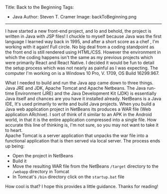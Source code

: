 Title: Back to the Beginning
Tags: 
  - Java
Author: Steven T. Cramer
Image: backToBeginning.png

---
I have started a new front-end project, and lo and behold, the project is written in Java with JSP files!
I chuckle to myself because Java was the first language I learned way back in 1995, and after a short score as a chef , I'm working with it again! Full circle. 
 No big deal from a coding standpoint as the front end is still rendered using HTML/CSS. However the environment in which the coding happens isn't the same as my previous projects which were primarily React and React Native.  I decided it would be fun to detail the setup process which was not nearly as painful as I was expecting. 
The computer I'm working on is a Windows 10 Pro, V. 1709,  OS Build 16299.967. 


What I needed to build and run the Java app came down to three things. Java JRE and JDK, Apache Tomcat and Apache Netbeans. 
The Java run-time Environment  (JRE) and  the Java Development Kit (JDK) is essentially Java itself and chances are you have it installed already. 
 NetBeans is a Java IDE, It's used primarily to write and build Java projects. When you build a  Java web application project in NetBeans its produces a  WAR file (Web application ARchive). I sort of think of it similar to an APK in the Android world, in that it is the entire application compressed into a single file. How accurate this line of thinking is, I'm not sure, so you may not want to take it to heart.  
Apache Tomcat is a server application that unpacks the war file into a functional application that is then served via local server.
The process ends up being: 


*  Open the project in NetBeans
*  Build it
*  Move the resulting WAR file from the NetBeans `/target` directory to the `/webapp` directory in Tomcat
*  In Tomcat's `/bin` directory click on the `startup.bat` file

How cool is that? I hope this provides a little guidance. Thanks for reading!

